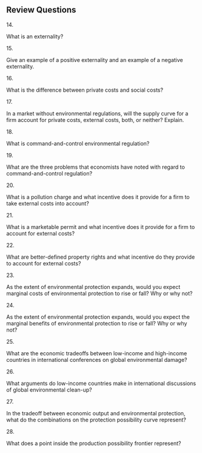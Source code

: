 ## Review Questions

14\.

What is an externality?

15\.

Give an example of a positive externality and an example of a negative
externality.

16\.

What is the difference between private costs and social costs?

17\.

In a market without environmental regulations, will the supply curve for
a firm account for private costs, external costs, both, or neither?
Explain.

18\.

What is command-and-control environmental regulation?

19\.

What are the three problems that economists have noted with regard to
command-and-control regulation?

20\.

What is a pollution charge and what incentive does it provide for a firm
to take external costs into account?

21\.

What is a marketable permit and what incentive does it provide for a
firm to account for external costs?

22\.

What are better-defined property rights and what incentive do they
provide to account for external costs?

23\.

As the extent of environmental protection expands, would you expect
marginal costs of environmental protection to rise or fall? Why or why
not?

24\.

As the extent of environmental protection expands, would you expect the
marginal benefits of environmental protection to rise or fall? Why or
why not?

25\.

What are the economic tradeoffs between low-income and high-income
countries in international conferences on global environmental damage?

26\.

What arguments do low-income countries make in international discussions
of global environmental clean-up?

27\.

In the tradeoff between economic output and environmental protection,
what do the combinations on the protection possibility curve represent?

28\.

What does a point inside the production possibility frontier represent?
